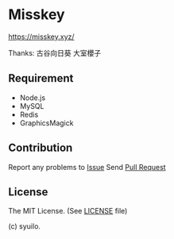 # Misskey
https://misskey.xyz/

Thanks:
古谷向日葵
大室櫻子

## Requirement
* Node.js
* MySQL
* Redis
* GraphicsMagick

## Contribution
Report any problems to [Issue](https://github.com/syuilo/Misskey/issues?q=is%3Aopen)
Send [Pull Request](https://github.com/syuilo/Misskey/pulls?q=is%3Aopen)

## License
The MIT License. (See [LICENSE](LICENSE) file)

(c) syuilo.
